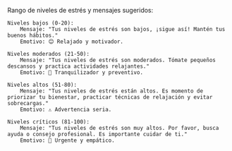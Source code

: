 Rango de niveles de estrés y mensajes sugeridos:

    Niveles bajos (0-20):
        Mensaje: "Tus niveles de estrés son bajos, ¡sigue así! Mantén tus buenos hábitos."
        Emotivo: 😊 Relajado y motivador.

    Niveles moderados (21-50):
        Mensaje: "Tus niveles de estrés son moderados. Tómate pequeños descansos y practica actividades relajantes."
        Emotivo: 🧘 Tranquilizador y preventivo.

    Niveles altos (51-80):
        Mensaje: "Tus niveles de estrés están altos. Es momento de priorizar tu bienestar, practicar técnicas de relajación y evitar sobrecargas."
        Emotivo: ⚠️ Advertencia seria.

    Niveles críticos (81-100):
        Mensaje: "Tus niveles de estrés son muy altos. Por favor, busca ayuda o consejo profesional. Es importante cuidar de ti."
        Emotivo: 🚨 Urgente y empático.